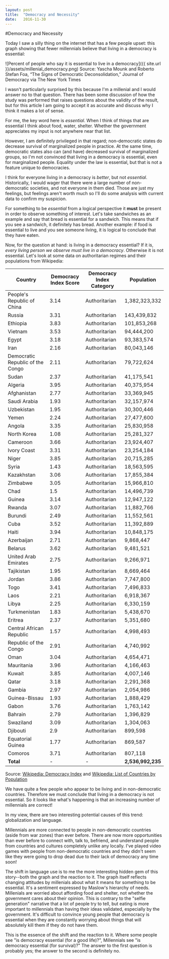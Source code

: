 ```yaml
---
layout: post
title:  "Democracy and Necessity"
date:   2016-11-30
---
```


#Democracy and Necessity

Today I saw a silly thing on the internet that has a few people upset: this graph showing that fewer millennials believe that living in a democracy is essential:

![Percent of people who say it is essential to live in a democracy]({{ site.url }}/assets/millenial_democracy.png)
Source: Yascha Mounk and Roberto Stefan Foa, “The Signs of Democratic Deconsolidation,” Journal of Democracy via The New York Times

I wasn't particularly surprised by this because I'm a millenial and I would answer no to that question. There has been some discussion of how the study was performed that raises questions about the validity of the result, but for this article I am going to accept it as accurate and discuss why I think it makes a lot of sense.

For me, the key word here is *essential*. When I think of things that are essential I think about food, water, shelter. Whether the government appreciates my input is not anywhere near that list.

However, I am definitely privileged in that regard; non-democratic states do decrease survival of marginalized people in practice. At the same time, democratic states also can (and have) decreased survival of marginalized groups, so I'm not convinced that living in a democracy is essential, even for marginalized people. Equality under the law is essential, but that is not a feature unique to democracies.

I think for everyone living in a democracy is *better*, but not *essential*.
Historically, I would wager that there were a large number of non-democratic societies, and not everyone in them died.
Those are just my feelings, but feelings aren't worth much so I'll do some analysis with current data to confirm my suspicion.

For something to be *essential* from a logical perspective it **must** be present in order to observe something of interest. Let's take sandwiches as an example and say that bread is essential for a sandwich. This means that if you see a sandwich, it definitely has bread. Another example: if food is essential to live and you see someone living, it is logical to conclude that they have eaten.

Now, for the question at hand: is living in a democracy essential? If it is, *every living person we observe must live in a democracy*. Otherwise it is not essential. Let's look at some data on authoritarian regimes and their populations from Wikipedia:

Country | Democracy Index Score | Democracy Index Category | Population
--- | --- | --- | ---
People's Republic of China | 3.14 | Authoritarian | 1,382,323,332
Russia | 3.31 | Authoritarian | 143,439,832
Ethiopia | 3.83 | Authoritarian | 101,853,268
Vietnam | 3.53 | Authoritarian | 94,444,200
Egypt | 3.18 | Authoritarian | 93,383,574
Iran | 2.16 | Authoritarian | 80,043,146
Democratic Republic of the Congo | 2.11 | Authoritarian | 79,722,624
Sudan | 2.37 | Authoritarian | 41,175,541
Algeria | 3.95 | Authoritarian | 40,375,954
Afghanistan | 2.77 | Authoritarian | 33,369,945
Saudi Arabia | 1.93 | Authoritarian | 32,157,974
Uzbekistan | 1.95 | Authoritarian | 30,300,446
Yemen | 2.24 | Authoritarian | 27,477,600
Angola | 3.35 | Authoritarian | 25,830,958
North Korea | 1.08 | Authoritarian | 25,281,327
Cameroon | 3.66 | Authoritarian | 23,924,407
Ivory Coast | 3.31 | Authoritarian | 23,254,184
Niger | 3.85 | Authoritarian | 20,715,285
Syria | 1.43 | Authoritarian | 18,563,595
Kazakhstan | 3.06 | Authoritarian | 17,855,384
Zimbabwe | 3.05 | Authoritarian | 15,966,810
Chad | 1.5 | Authoritarian | 14,496,739
Guinea | 3.14 | Authoritarian | 12,947,122
Rwanda | 3.07 | Authoritarian | 11,882,766
Burundi | 2.49 | Authoritarian | 11,552,561
Cuba | 3.52 | Authoritarian | 11,392,889
Haiti | 3.94 | Authoritarian | 10,848,175
Azerbaijan | 2.71 | Authoritarian | 9,868,447
Belarus | 3.62 | Authoritarian | 9,481,521
United Arab Emirates | 2.75 | Authoritarian | 9,266,971
Tajikistan | 1.95 | Authoritarian | 8,669,464
Jordan | 3.86 | Authoritarian | 7,747,800
Togo | 3.41 | Authoritarian | 7,496,833
Laos | 2.21 | Authoritarian | 6,918,367
Libya | 2.25 | Authoritarian | 6,330,159
Turkmenistan | 1.83 | Authoritarian | 5,438,670
Eritrea | 2.37 | Authoritarian | 5,351,680
Central African Republic | 1.57 | Authoritarian | 4,998,493
Republic of the Congo | 2.91 | Authoritarian | 4,740,992
Oman | 3.04 | Authoritarian | 4,654,471
Mauritania | 3.96 | Authoritarian | 4,166,463
Kuwait | 3.85 | Authoritarian | 4,007,146
Qatar | 3.18 | Authoritarian | 2,291,368
Gambia | 2.97 | Authoritarian | 2,054,986
Guinea-Bissau | 1.93 | Authoritarian | 1,888,429
Gabon | 3.76 | Authoritarian | 1,763,142
Bahrain | 2.79 | Authoritarian | 1,396,829
Swaziland | 3.09 | Authoritarian | 1,304,063
Djibouti | 2.9 | Authoritarian | 899,598
Equatorial Guinea | 1.77 | Authoritarian | 869,587
Comoros | 3.71 | Authoritarian | 807,118
**Total** | - | - | **2,536,992,235**

Source: [Wikipedia: Democracy Index](https://en.wikipedia.org/wiki/Democracy_Index) and [Wikipedia: List of Countries by Population](https://en.wikipedia.org/wiki/List_of_countries_by_population_(United_Nations))

We have quite a few people who appear to be living and in non-democratic countries. Therefore we must conclude that living in a democracy is not essential. So it looks like what's happening is that an increasing number of millennials are correct!

In my view, there are two interesting potential causes of this trend: globalization and language. 

Millennials are more connected to people in non-democratic countries (aside from war zones) than ever before. There are now more opportunities than ever before to connect with, talk to, befriend, and understand people from countries and cultures completely unlike any locally. I've played video games with people from non-democratic countries and they didn't seem like they were going to drop dead due to their lack of democracy any time soon!

The shift in language use is to me the more interesting hidden gem of this story--both the graph and the reaction to it. The graph itself reflects changing attitudes by millenials about what it means for something to be essential. It's a sentiment expressed by Maslow's hierarchy of needs. Millenials are worried about affording food and shelter, not whether the government cares about their opinion. This is contrary to the "selfie generation" narrative that a lot of people try to tell, but eating is more important to millennials than having their ideas validated, especially by the government. It's difficult to convince young people that democracy is essential when they are constantly worrying about things that will absolutely kill them if they do not have them.

This is the essence of the shift and the reaction to it. Where some people see "is democracy essential (for a good life)?", Millennials see "is democracy essential (for survival)?" The answer to the first question is probably yes; the answer to the second is definitely no.

